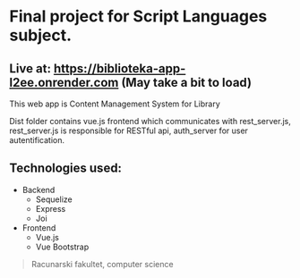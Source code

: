 # Final project for Script Languages subject.

## Live at: https://biblioteka-app-l2ee.onrender.com (May take a bit to load)

This web app is Content Management System for Library

Dist folder contains vue.js frontend which communicates with rest_server.js, rest_server.js is responsible for RESTful api, auth_server for user autentification.

## Technologies used:
- Backend
  - Sequelize
  - Express
  - Joi
- Frontend
  - Vue.js
  - Vue Bootstrap

> Racunarski fakultet, computer science

